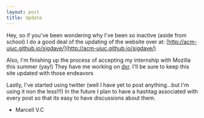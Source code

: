 ```yaml
---
layout: post
title: Update
---
```


Hey, so if you've been wondering why I've been so inactive (aside from school) I do a good deal of the updating of the website over at: [http://acm-uiuc.github.io/sigdave/](http://acm-uiuc.github.io/sigdave/)

Also, I'm finishing up the process of accepting my internship with Mozilla this summer (yay!)
They have me working on [dxr](https://github.com/mozilla/dxr). I'll be sure to keep this site updated with those endeavors

Lastly, I've started using twitter (well I have yet to post anything...but I'm using it non the less!!!)
In the future I plan to have a hashtag associated with every post so that its easy to have discussions about them.

- Marcell V.C

